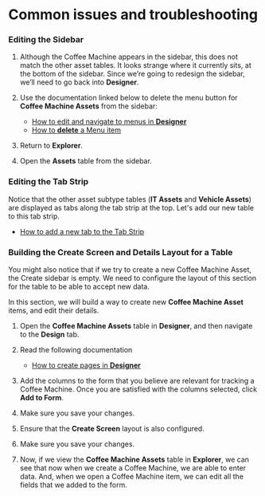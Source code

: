 # Common issues and troubleshooting

### Editing the Sidebar
1.	Although the Coffee Machine appears in the sidebar, this does not match the other asset tables. It looks strange where it currently sits, at the bottom of the sidebar. Since we’re going to redesign the sidebar, we’ll need to go back into **Designer**.

2. Use the documentation linked below to delete the menu button for **Coffee Machine Assets** from the sidebar:

    - <a href="http://docs.rapidplatform.com/docs/Rapid/Keyper%20Manual/Designer/Menus/" target="_blank">How to edit and navigate to menus in **Designer**</a>
    - <a href="http://docs.rapidplatform.com/docs/Rapid/Keyper%20Manual/Designer/Menus/menu-button-configuration/how-to-crud-a-menu-item/" target="_blank">How to **delete** a Menu item</a>

3. Return to **Explorer**.
4. Open the **Assets** table from the sidebar.

### Editing the Tab Strip
Notice that the other asset subtype tables (**IT Assets** and **Vehicle Assets**) are displayed as tabs along the tab strip at the top. Let's add our new table to this tab strip.

- <a href="http://docs.rapidplatform.com/docs/Rapid/Keyper%20Manual/Designer/Pages/Layouts/list-of-available-layouts/#tab-strip" target="_blank">How to add a new tab to the Tab Strip</a>

### Building the Create Screen and Details Layout for a Table
You might also notice that if we try to create a new Coffee Machine Asset, the Create sidebar is empty. We need to configure the layout of this section for the table to be able to accept new data.

In this section, we will build a way to create new **Coffee Machine Asset** items, and edit their details.

1. Open the **Coffee Machine Assets** table in **Designer**, and then navigate to the **Design** tab.
2. Read the following documentation

    - <a href="http://docs.rapidplatform.com/docs/Rapid/Keyper%20Manual/Designer/Pages/all-about-pages-in-designer#design-tab-of-table-in-designer" target="_blank">How to create pages in **Designer**</a>

3. Add the columns to the form that you believe are relevant for tracking a Coffee Machine. Once you are satisfied with the columns selected, click **Add to Form**.

4. Make sure you save your changes.

5. Ensure that the **Create Screen** layout is also configured.

6. Make sure you save your changes.

7. Now, if we view the **Coffee Machine Assets** table in **Explorer**, we can see that now when we create a Coffee Machine, we are able to enter data. And, when we open a Coffee Machine item, we can edit all the fields that we added to the form.